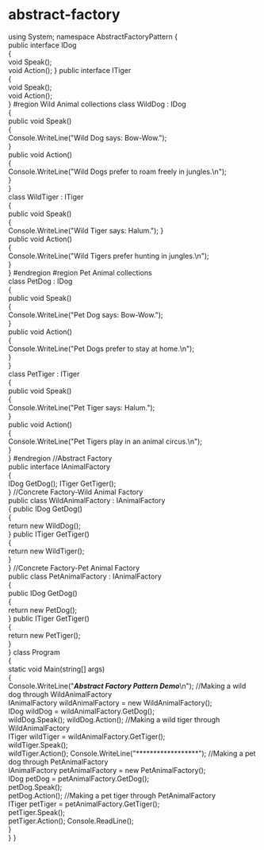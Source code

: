 # abstract-factory
using System;
namespace AbstractFactoryPattern
{    
public interface IDog    
{       
void Speak();              
void Action();    }
    public interface ITiger  
    {        
    void Speak();               
    void Action();   
    }
    #region Wild Animal collections    class WildDog : IDog   
    {        
    public void Speak()       
    {            
    Console.WriteLine("Wild Dog says: Bow-Wow.");      
    }               
    public void Action()        
    {             
    Console.WriteLine("Wild Dogs prefer to roam freely in jungles.\n");       
    }    
    }    
    class WildTiger : ITiger   
    {        
    public void Speak()       
    {           
    Console.WriteLine("Wild Tiger says: Halum.");
 }       
 public void Action()      
 {           
 Console.WriteLine("Wild Tigers prefer hunting in jungles.\n");     
 }  
 }    #endregion
    #region Pet Animal collections   
    class PetDog : IDog    
    {        
    public void Speak()        
    {           
    Console.WriteLine("Pet Dog says: Bow-Wow.");      
    }      
    public void Action()      
    {            
    Console.WriteLine("Pet Dogs prefer to stay at home.\n");       
    }            
    }    
    class PetTiger : ITiger    
    {        
    public void Speak()       
    {          
    Console.WriteLine("Pet Tiger says: Halum.");      
    }        
    public void Action()       
    {           
    Console.WriteLine("Pet Tigers play in an animal circus.\n");       
    }           
    }    #endregion    //Abstract Factory   
    public interface IAnimalFactory  
    {       
    IDog GetDog();
 ITiger GetTiger();  
 }    //Concrete Factory-Wild Animal Factory  
 public class WildAnimalFactory : IAnimalFactory   
 {        public IDog GetDog()       
 {          
 return new WildDog();       
 }
        public ITiger GetTiger()  
        {           
        return new WildTiger();     
        }  
        }    //Concrete Factory-Pet Animal Factory   
        public class PetAnimalFactory : IAnimalFactory  
        {       
        public IDog GetDog()     
        {          
        return new PetDog();   
        }
        public ITiger GetTiger()    
        {         
        return new PetTiger();     
        }   
        }
    class Program   
    {       
    static void Main(string[] args)       
    {         
    Console.WriteLine("***Abstract Factory Pattern Demo***\n");
            //Making a wild dog through WildAnimalFactory          
            IAnimalFactory wildAnimalFactory = new WildAnimalFactory();            
            IDog wildDog = wildAnimalFactory.GetDog();         
  wildDog.Speak(); 
  wildDog.Action(); 
  //Making a wild tiger through WildAnimalFactory          
  ITiger wildTiger = wildAnimalFactory.GetTiger();                     
  wildTiger.Speak();  
  wildTiger.Action();
            Console.WriteLine("******************");
            //Making a pet dog through PetAnimalFactory           
            IAnimalFactory petAnimalFactory = new PetAnimalFactory();       
            IDog petDog = petAnimalFactory.GetDog();                        
            petDog.Speak();            
            petDog.Action();            //Making a pet tiger through PetAnimalFactory          
            ITiger petTiger = petAnimalFactory.GetTiger();                    
            petTiger.Speak();           
            petTiger.Action();
            Console.ReadLine();      
            }  
            }
            } 
